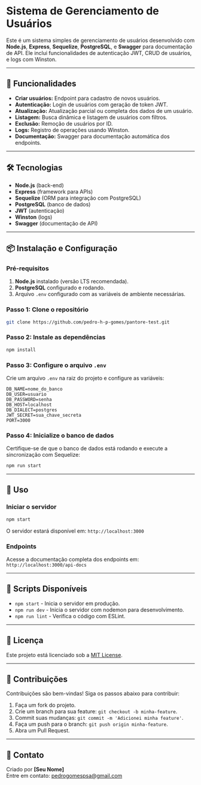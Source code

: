 
# Sistema de Gerenciamento de Usuários

Este é um sistema simples de gerenciamento de usuários desenvolvido com **Node.js**, **Express**, **Sequelize**, **PostgreSQL**, e **Swagger** para documentação de API. Ele inclui funcionalidades de autenticação JWT, CRUD de usuários, e logs com Winston.

---

## 🚀 Funcionalidades

- **Criar usuários:** Endpoint para cadastro de novos usuários.
- **Autenticação:** Login de usuários com geração de token JWT.
- **Atualização:** Atualização parcial ou completa dos dados de um usuário.
- **Listagem:** Busca dinâmica e listagem de usuários com filtros.
- **Exclusão:** Remoção de usuários por ID.
- **Logs:** Registro de operações usando Winston.
- **Documentação:** Swagger para documentação automática dos endpoints.

---

## 🛠️ Tecnologias

- **Node.js** (back-end)
- **Express** (framework para APIs)
- **Sequelize** (ORM para integração com PostgreSQL)
- **PostgreSQL** (banco de dados)
- **JWT** (autenticação)
- **Winston** (logs)
- **Swagger** (documentação de API)

---

## 📦 Instalação e Configuração

### Pré-requisitos

1. **Node.js** instalado (versão LTS recomendada).
2. **PostgreSQL** configurado e rodando.
3. Arquivo `.env` configurado com as variáveis de ambiente necessárias.

### Passo 1: Clone o repositório

```bash
git clone https://github.com/pedro-h-p-gomes/pantore-test.git
```

### Passo 2: Instale as dependências

```bash
npm install
```

### Passo 3: Configure o arquivo `.env`

Crie um arquivo `.env` na raiz do projeto e configure as variáveis:

```
DB_NAME=nome_do_banco
DB_USER=usuario
DB_PASSWORD=senha
DB_HOST=localhost
DB_DIALECT=postgres
JWT_SECRET=sua_chave_secreta
PORT=3000
```

### Passo 4: Inicialize o banco de dados

Certifique-se de que o banco de dados está rodando e execute a sincronização com Sequelize:

```bash
npm run start
```

---

## 🏃 Uso

### Iniciar o servidor

```bash
npm start
```

O servidor estará disponível em: `http://localhost:3000`

### Endpoints

Acesse a documentação completa dos endpoints em:  
`http://localhost:3000/api-docs`

---

## 📜 Scripts Disponíveis

- `npm start` - Inicia o servidor em produção.
- `npm run dev` - Inicia o servidor com nodemon para desenvolvimento.
- `npm run lint` - Verifica o código com ESLint.

---

## 📄 Licença

Este projeto está licenciado sob a [MIT License](LICENSE).

---

## 🤝 Contribuições

Contribuições são bem-vindas! Siga os passos abaixo para contribuir:

1. Faça um fork do projeto.
2. Crie um branch para sua feature: `git checkout -b minha-feature`.
3. Commit suas mudanças: `git commit -m 'Adicionei minha feature'`.
4. Faça um push para o branch: `git push origin minha-feature`.
5. Abra um Pull Request.

---

## 📧 Contato

Criado por **[Seu Nome]**  
Entre em contato: [pedrogomespsa@gmail.com](mailto:pedrogomespsa@gmail.com)
